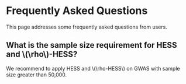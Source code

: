 # Frequently Asked Questions

This page addresses some frequently asked questions from users.

## What is the sample size requirement for HESS and \\(\rho\\)-HESS?

We recommend to apply HESS and \\(\rho-HESS\\) on GWAS with sample size greater
than 50,000.
